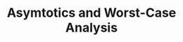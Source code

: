 ---
title: Asymtotics and Worst-Case Analysis
number: 3
time: 2022-01-19 12:00
location: Graham Hall 210
notes:
slides_pdf:
slide_ppt:
textbook:
---